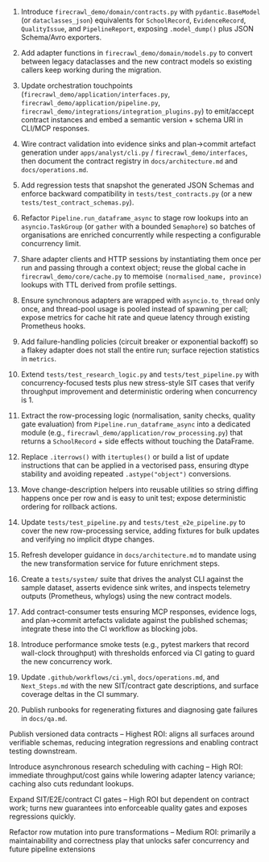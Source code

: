 1. Introduce `firecrawl_demo/domain/contracts.py` with `pydantic.BaseModel` (or `dataclasses_json`) equivalents for `SchoolRecord`, `EvidenceRecord`, `QualityIssue`, and `PipelineReport`, exposing `.model_dump()` plus JSON Schema/Avro exporters.
2. Add adapter functions in `firecrawl_demo/domain/models.py` to convert between legacy dataclasses and the new contract models so existing callers keep working during the migration.
3. Update orchestration touchpoints (`firecrawl_demo/application/interfaces.py`, `firecrawl_demo/application/pipeline.py`, `firecrawl_demo/integrations/integration_plugins.py`) to emit/accept contract instances and embed a semantic version + schema URI in CLI/MCP responses.
4. Wire contract validation into evidence sinks and plan→commit artefact generation under `apps/analyst/cli.py` / `firecrawl_demo/interfaces`, then document the contract registry in `docs/architecture.md` and `docs/operations.md`.
5. Add regression tests that snapshot the generated JSON Schemas and enforce backward compatibility in `tests/test_contracts.py` (or a new `tests/test_contract_schemas.py`).

6. Refactor `Pipeline.run_dataframe_async` to stage row lookups into an `asyncio.TaskGroup` (or `gather` with a bounded `Semaphore`) so batches of organisations are enriched concurrently while respecting a configurable concurrency limit.
7. Share adapter clients and HTTP sessions by instantiating them once per run and passing through a context object; reuse the global cache in `firecrawl_demo/core/cache.py` to memoise `(normalised_name, province)` lookups with TTL derived from profile settings.
8. Ensure synchronous adapters are wrapped with `asyncio.to_thread` only once, and thread-pool usage is pooled instead of spawning per call; expose metrics for cache hit rate and queue latency through existing Prometheus hooks.
9. Add failure-handling policies (circuit breaker or exponential backoff) so a flakey adapter does not stall the entire run; surface rejection statistics in `metrics`.
10. Extend `tests/test_research_logic.py` and `tests/test_pipeline.py` with concurrency-focused tests plus new stress-style SIT cases that verify throughput improvement and deterministic ordering when concurrency is 1.

11. Extract the row-processing logic (normalisation, sanity checks, quality gate evaluation) from `Pipeline.run_dataframe_async` into a dedicated module (e.g., `firecrawl_demo/application/row_processing.py`) that returns a `SchoolRecord` + side effects without touching the DataFrame.
12. Replace `.iterrows()` with `itertuples()` or build a list of update instructions that can be applied in a vectorised pass, ensuring dtype stability and avoiding repeated `.astype("object")` conversions.
13. Move change-description helpers into reusable utilities so string diffing happens once per row and is easy to unit test; expose deterministic ordering for rollback actions.
14. Update `tests/test_pipeline.py` and `tests/test_e2e_pipeline.py` to cover the new row-processing service, adding fixtures for bulk updates and verifying no implicit dtype changes.
15. Refresh developer guidance in `docs/architecture.md` to mandate using the new transformation service for future enrichment steps.

16. Create a `tests/system/` suite that drives the analyst CLI against the sample dataset, asserts evidence sink writes, and inspects telemetry outputs (Prometheus, whylogs) using the new contract models.
17. Add contract-consumer tests ensuring MCP responses, evidence logs, and plan→commit artefacts validate against the published schemas; integrate these into the CI workflow as blocking jobs.
18. Introduce performance smoke tests (e.g., pytest markers that record wall-clock throughput) with thresholds enforced via CI gating to guard the new concurrency work.
19. Update `.github/workflows/ci.yml`, `docs/operations.md`, and `Next_Steps.md` with the new SIT/contract gate descriptions, and surface coverage deltas in the CI summary.
20. Publish runbooks for regenerating fixtures and diagnosing gate failures in `docs/qa.md`.

Publish versioned data contracts – Highest ROI: aligns all surfaces around verifiable schemas, reducing integration regressions and enabling contract testing downstream.

Introduce asynchronous research scheduling with caching – High ROI: immediate throughput/cost gains while lowering adapter latency variance; caching also cuts redundant lookups.

Expand SIT/E2E/contract CI gates – High ROI but dependent on contract work; turns new guarantees into enforceable quality gates and exposes regressions quickly.

Refactor row mutation into pure transformations – Medium ROI: primarily a maintainability and correctness play that unlocks safer concurrency and future pipeline extensions
